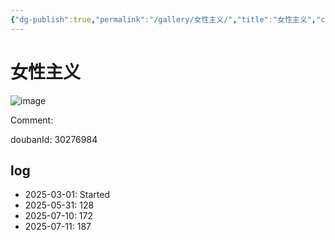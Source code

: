 ```yaml
---
{"dg-publish":true,"permalink":"/gallery/女性主义/","title":"女性主义","created":"2025-07-12T14:11:49.261+08:00"}
---
```



# 女性主义

![image](https://hiraeth-picbed.oss-cn-beijing.aliyuncs.com/s29873744.webp)

Comment: 



doubanId: 30276984

## log

- 2025-03-01: Started
- 2025-05-31: 128
- 2025-07-10: 172
- 2025-07-11: 187
